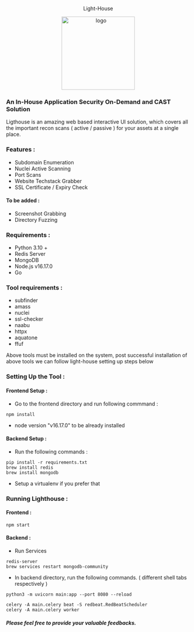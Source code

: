 <p align="center">Light-House</p>
<p align="center"><img width="200" src="https://github.com/flipkart-incubator/light-house/blob/main/frontend/public/ligthouse.png" alt="logo">

### An In-House Application Security On-Demand and CAST Solution

Ligthouse is an amazing web based interactive UI solution, which covers all the important recon scans ( active / passive ) for your assets at a single place.

### Features :
- Subdomain Enumeration
- Nuclei Active Scanning
- Port Scans
- Website Techstack Grabber
- SSL Certificate / Expiry Check

#### To be added :
- Screenshot Grabbing
- Directory Fuzzing

### Requirements :

- Python 3.10 +
- Redis Server
- MongoDB
- Node.js v16.17.0
- Go

### Tool requirements :

- subfinder
- amass
- nuclei
- ssl-checker
- naabu
- httpx
- aquatone
- ffuf

Above tools must be installed on the system, post successful installation of above tools we can follow light-house setting up steps below

### Setting Up the Tool :

#### Frontend Setup :

- Go to the frontend directory and run following commmand :
```
npm install
```
- node version "v16.17.0" to be already installed

#### Backend Setup :

- Run the following commands :

```shell
pip install -r requirements.txt
brew install redis
brew install mongodb
```

* Setup a virtualenv if you prefer that

 
### Running Lighthouse :

#### Frontend :

```
npm start
```

#### Backend :

- Run Services

```
redis-server
brew services restart mongodb-community
```

- In backend directory, run the following commands. ( different shell tabs respectively )

```
python3 -m uvicorn main:app --port 8080 --reload

celery -A main.celery beat -S redbeat.RedBeatScheduler
celery -A main.celery worker
```

##### Please feel free to provide your valuable feedbacks.
